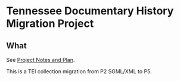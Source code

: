 # Tennessee Documentary History Migration Project #

## What ##
See [Project Notes and Plan](https://jirautk.atlassian.net/wiki/spaces/DLP/pages/58196091/Tennessee+Documentary+History+Migration+Project+Plan).

This is a TEI collection migration from P2 SGML/XML to P5.